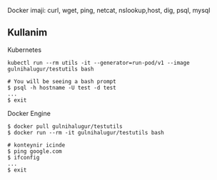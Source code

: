 
Docker imaji: curl, wget, ping, netcat, nslookup,host, dig, psql, mysql

## Kullanim

Kubernetes
```
kubectl run --rm utils -it --generator=run-pod/v1 --image gulnihalugur/testutils bash

# You will be seeing a bash prompt
$ psql -h hostname -U test -d test
...
$ exit
```


Docker Engine 
```
$ docker pull gulnihalugur/testutils
$ docker run --rm -it gulnihalugur/testutils bash

# konteynir icinde
$ ping google.com
$ ifconfig
...
$ exit
```
